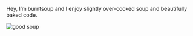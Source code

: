 Hey, I’m burntsoup and I enjoy slightly over-cooked soup and beautifully baked code.

![good soup](https://i.giphy.com/media/v1.Y2lkPTc5MGI3NjExMGk1b3Zoam94dHRjZHF4OWY2d3E0Nnhrem9kZnd6MnlsdmV1Z3RwbSZlcD12MV9pbnRlcm5hbF9naWZfYnlfaWQmY3Q9Zw/w4g8JSKEkCmpwfMiRU/giphy.gif)

<!--
**burntsouup/burntsouup** is a ✨ _special_ ✨ repository because its `README.md` (this file) appears on your GitHub profile.

Here are some ideas to get you started:

- 🔭 I’m currently working on ...
- 🌱 I’m currently learning ...
- 👯 I’m looking to collaborate on ...
- 🤔 I’m looking for help with ...
- 💬 Ask me about ...
- 📫 How to reach me: ...
- 😄 Pronouns: ...
- ⚡ Fun fact: ...
-->
